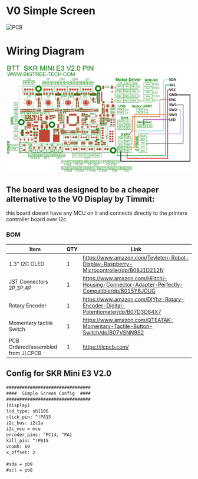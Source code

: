 
# V0 Simple Screen   #
![PCB](Images/1.jpg)

# Wiring Diagram #
![Wiring](Images/Simple_Display_Wiring.png)


## The board was designed to be a cheaper alternative to the V0 Display by Timmit: ##
this board doesnt have any MCU on it and connects directly to the printers controller board over I2c 

 ### BOM
Item | QTY | Link
--- | --- | ---
1.3" I2C OLED  | 1 | https://www.amazon.com/Teyleten-Robot-Display-Raspberry-Microcontroller/dp/B08J1D212N
JST Connectors 2P,3P,4P | 1 | https://www.amazon.com/Hilitchi-Housing-Connector-Adapter-Perfectly-Compatible/dp/B015Y6JOUG
Rotary Encoder | 1 | https://www.amazon.com/DIYhz-Rotary-Encoder-Digital-Potentiometer/dp/B07D3D64X7
Momentary tactile Switch | 1 | https://www.amazon.com/QTEATAK-Momentary-Tactile-Button-Switch/dp/B07VSNN9S2 
PCB Ordered/assembled from JLCPCB | 1 | https://jlcpcb.com/


 ## Config for SKR Mini E3 V2.0 ##
    ################################
    ####  Simple Screen Config  ####
    ################################
    [display]
    lcd_type: sh1106
    click_pin: ^!PA15
    i2c_bus: i2c1a
    i2c_mcu = mcu
    encoder_pins: ^PC14, ^PA1
    kill_pin: ^!PB15
    vcomh: 60
    x_offset: 2
    
    #sda = pb9
    #scl = pb8
